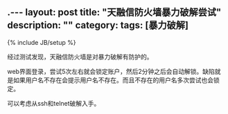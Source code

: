 .---
layout: post
title: "天融信防火墙暴力破解尝试"
description: ""
category: 
tags: [暴力破解]
---
{% include JB/setup %}

经过测试发现，天融信防火墙是对暴力破解有防护的。

web界面登录，尝试5次左右就会锁定账户，然后2分钟之后会自动解锁。缺陷就是如果用户名不存在会提示用户名不存在。而且不存在的用户名多次尝试也会锁定。


可以考虑从ssh和telnet破解入手。


